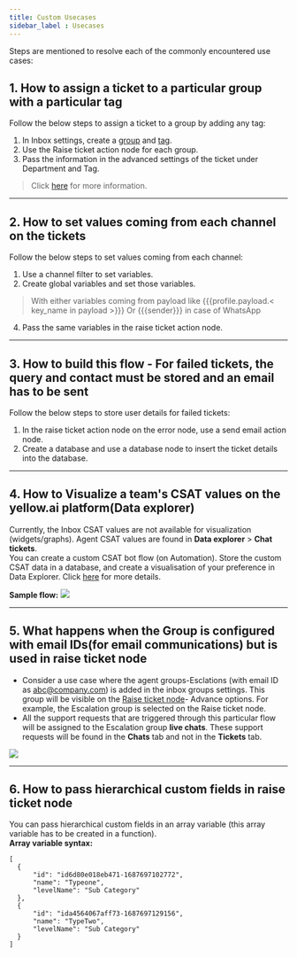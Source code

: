```yaml
---
title: Custom Usecases
sidebar_label : Usecases
---
```


Steps are mentioned to resolve each of the commonly encountered use cases:


  

## 1. How to assign a ticket to a particular group with a particular tag

Follow the below steps to assign a ticket to a group by adding any tag:

1. In Inbox settings, create a [group](https://docs.yellow.ai/docs/platform_concepts/inbox/inbox-settings/team/groups#1-add-a-new-agent-group) and [tag](https://docs.yellow.ai/docs/platform_concepts/inbox/inbox-settings/workflows/tags).
2. Use the Raise ticket action node for each group.
3. Pass the information in the advanced settings of the ticket under Department and Tag.

> Click [here](https://docs.yellow.ai/docs/platform_concepts/inbox/inbox-settings/team/groups#11--use-groups-in-the-raise-ticket-node) for more information. 

-----

## 2. How to set values coming from each channel on the tickets

   Follow the below steps to set values coming from each channel:
1. Use a channel filter to set variables.
2. Create global variables and set those variables.

> With either variables coming from payload like {{{profile.payload.< key_name in payload >}}} Or {{{sender}}} in case of WhatsApp

4. Pass the same variables in the raise ticket action node.

-------

## 3. How to build this flow - For failed tickets, the query and contact must be stored and an email has to be sent

  Follow the below steps to store user details for failed tickets:

1. In the raise ticket action node on the error node, use a send email action node.
2. Create a database and use a database node to insert the ticket details into the database.

--------

## 4. How to Visualize a team's CSAT values on the yellow.ai platform(Data explorer)

Currently, the Inbox CSAT values are not available for visualization (widgets/graphs). Agent CSAT values are found in **Data explorer** > **Chat tickets**.    
You can create a custom CSAT bot flow (on Automation). Store the custom CSAT data in a database, and create a visualisation of your preference in Data Explorer.
Click [here](https://docs.yellow.ai/docs/cookbooks/insights/botagentfedback) for more details.
 
**Sample flow:** 
![](https://i.imgur.com/VbWcUqQ.png)


-------

## 5. What happens when the Group is configured with email IDs(for email communications) but is used in raise ticket node 

- Consider a use case where the agent groups-Esclations (with email ID as abc@company.com) is added in the inbox groups settings. This group will be visible on the [Raise ticket node](https://docs.yellow.ai/docs/platform_concepts/studio/build/nodes/action-nodes-overview/raise-ticket)- Advance options. For example, the Escalation group is selected on the Raise ticket node.  
- All the support requests that are triggered through this particular flow will be assigned to the Escalation group **live chats**. These support requests will be found in the **Chats** tab and not in the **Tickets** tab.  

![](https://i.imgur.com/Ba6S98Z.png)

---

## 6. How to pass hierarchical custom fields in raise ticket node

You can pass hierarchical custom fields in an array variable (this array variable has to be created in a function).              
**Array variable syntax:**       

```
[
  {
      "id": "id6d80e018eb471-1687697102772",
      "name": "Typeone",
      "levelName": "Sub Category"
  },
  {
      "id": "ida4564067aff73-1687697129156",
      "name": "TypeTwo",
      "levelName": "Sub Category"
  }
]
```